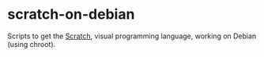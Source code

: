 scratch-on-debian
=================

Scripts to get the [Scratch](http://scratch.mit.edu/), visual programming language, working on Debian (using chroot). 